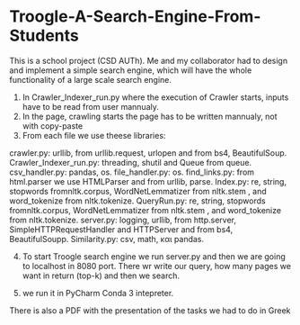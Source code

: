# Troogle-A-Search-Engine-From-Students
This is a school project (CSD AUTh). Me and my collaborator had to design and implement a simple search engine, 
which will have the whole functionality of a large scale search engine.


1) In Crawler_Indexer_run.py where the execution of Crawler starts, inputs have to be read from user mannualy.
2) In the page, crawling starts the page has to be written mannualy, not with copy-paste
3) From each file we use theese libraries:

crawler.py: urllib, from urllib.request, urlopen and from bs4, BeautifulSoup.
Crawler_Indexer_run.py: threading, shutil and Queue from queue.
csv_handler.py: pandas, os.
file_handler.py: os.
find_links.py: from html.parser we use HTMLParser and from urllib, parse.
Index.py: re, string, stopwords fromnltk.corpus, WordNetLemmatizer from nltk.stem , and word_tokenize from nltk.tokenize.
QueryRun.py: re, string, stopwords fromnltk.corpus, WordNetLemmatizer from nltk.stem , and word_tokenize from nltk.tokenize.
server.py: logging, urllib, from http.server, SimpleHTTPRequestHandler and HTTPServer and from bs4, BeautifulSoupp.
Similarity.py: csv, math, και pandas.

4) To start Troogle search engine we run server.py and then we are going to localhost in 8080 port. There wr write
our query, how many pages we want in return (top-k) and then we search.

5) we run it in PyCharm Conda 3 intepreter.

There is also a PDF with the presentation of the tasks we had to do in Greek
